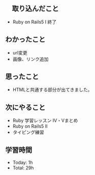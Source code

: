 ## 　取り込んだこと
- Ruby on Rails5 I 終了

## わかったこと
- url変更
- 画像、リンク追加

## 思ったこと
- HTMLと共通する部分が出てきました。
    
## 次にやること
- Ruby 学習レッスン IV・Vまとめ
- Ruby on Rails5 Ⅱ 
- タイピング練習

## 学習時間
- Today: 1h
- Total: 29h

